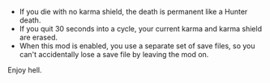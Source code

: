 - If you die with no karma shield, the death is permanent like a Hunter death.
- If you quit 30 seconds into a cycle, your current karma and karma shield are erased.
- When this mod is enabled, you use a separate set of save files, so you can't accidentally lose a save file by leaving the mod on.

Enjoy hell.
